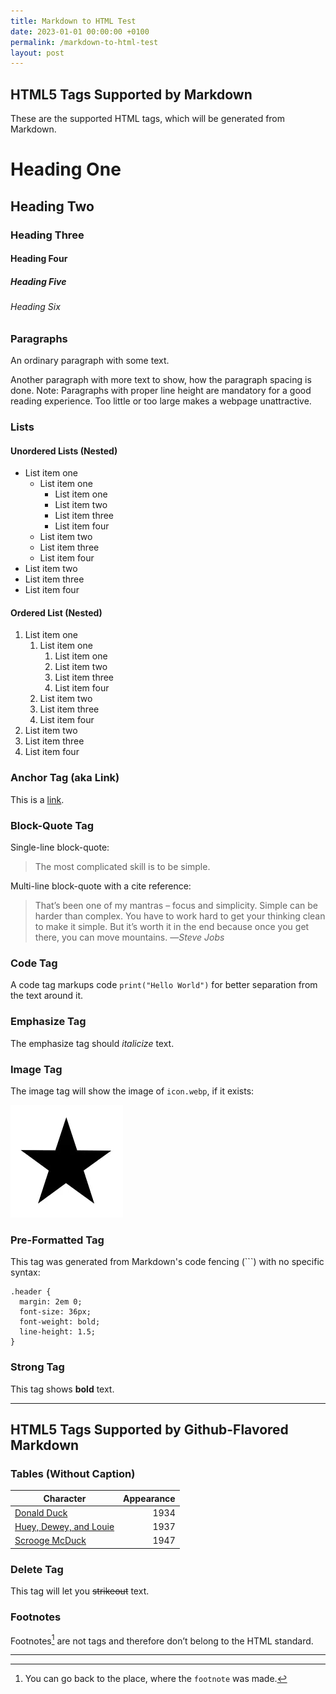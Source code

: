 ```yaml
---
title: Markdown to HTML Test
date: 2023-01-01 00:00:00 +0100
permalink: /markdown-to-html-test
layout: post
---
```

## HTML5 Tags Supported by Markdown

These are the supported HTML tags, which will be generated from Markdown.

# Heading One
## Heading Two
### Heading Three
#### Heading Four
##### Heading Five
###### Heading Six

### Paragraphs

An ordinary paragraph with some text.

Another paragraph with more text to show, how the paragraph spacing is done. Note: Paragraphs with proper line height are mandatory for a good reading experience. Too little or too large makes a webpage unattractive.

### Lists

#### Unordered Lists (Nested)

- List item one
  - List item one
    - List item one
    - List item two
    - List item three
    - List item four
  - List item two
  - List item three
  - List item four
- List item two
- List item three
- List item four

#### Ordered List (Nested)

1. List item one
   1. List item one
      1. List item one
      2. List item two
      3. List item three
      4. List item four
   2. List item two
   3. List item three
   4. List item four
2. List item two
3. List item three
4. List item four

### Anchor Tag (aka Link)

This is a [link](https://example.com).

### Block-Quote Tag

Single-line block-quote:

> The most complicated skill is to be simple.

Multi-line block-quote with a cite reference:

> That’s been one of my mantras – focus and simplicity. Simple can be harder than complex. You have to work hard to get your thinking clean to make it simple. But it’s worth it in the end because once you get there, you can move mountains. —<cite>Steve Jobs</cite>

### Code Tag

A code tag markups code `print("Hello World")` for better separation from the text around it.

### Emphasize Tag

The emphasize tag should *italicize* text.

### Image Tag

The image tag will show the image of `icon.webp`, if it exists:

![Image Alt Text](icon.webp "Image Title Text")

### Pre-Formatted Tag

This tag was generated from Markdown's code fencing (```) with no specific syntax:

```
.header {
  margin: 2em 0;
  font-size: 36px;
  font-weight: bold;
  line-height: 1.5;
}
```

### Strong Tag

This tag shows **bold** text.

---

## HTML5 Tags Supported by Github-Flavored Markdown

### Tables (Without Caption)

| Character                                                                      | Appearance |
| ------------------------------------------------------------------------------ | ----------:|
| [Donald Duck](https://en.wikipedia.org/wiki/Donald_Duck)                       |       1934 |
| [Huey, Dewey, and Louie](https://en.wikipedia.org/wiki/Huey,_Dewey,_and_Louie) |       1937 |
| [Scrooge McDuck](https://en.wikipedia.org/wiki/Scrooge_McDuck)                 |       1947 |

### Delete Tag

This tag will let you ~~strikeout~~ text.

### Footnotes

Footnotes[^1] are not tags and therefore don’t belong to the HTML standard.

---

[^1]: You can go back to the place, where the `footnote` was made.
